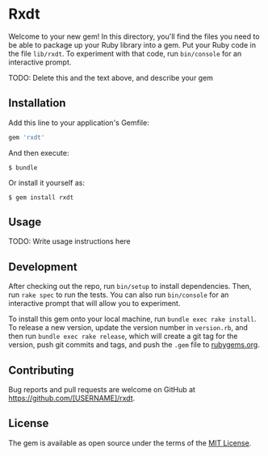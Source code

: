 # Rxdt

Welcome to your new gem! In this directory, you'll find the files you need to be able to package up your Ruby library into a gem. Put your Ruby code in the file `lib/rxdt`. To experiment with that code, run `bin/console` for an interactive prompt.

TODO: Delete this and the text above, and describe your gem

## Installation

Add this line to your application's Gemfile:

```ruby
gem 'rxdt'
```

And then execute:

    $ bundle

Or install it yourself as:

    $ gem install rxdt

## Usage

TODO: Write usage instructions here

## Development

After checking out the repo, run `bin/setup` to install dependencies. Then, run `rake spec` to run the tests. You can also run `bin/console` for an interactive prompt that will allow you to experiment.

To install this gem onto your local machine, run `bundle exec rake install`. To release a new version, update the version number in `version.rb`, and then run `bundle exec rake release`, which will create a git tag for the version, push git commits and tags, and push the `.gem` file to [rubygems.org](https://rubygems.org).

## Contributing

Bug reports and pull requests are welcome on GitHub at https://github.com/[USERNAME]/rxdt.

## License

The gem is available as open source under the terms of the [MIT License](https://opensource.org/licenses/MIT).
